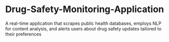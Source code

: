 # Drug-Safety-Monitoring-Application
A real-time application that scrapes public health databases, employs NLP for content analysis, and alerts users about drug safety updates tailored to their preferences
